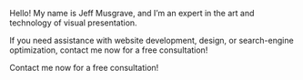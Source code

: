 Hello! My name is Jeff Musgrave, and I’m an expert in the art and technology of visual presentation.

If you need assistance with website development, design, or search-engine optimization, contact me now for a free consultation!

Contact me now for a free consultation!
